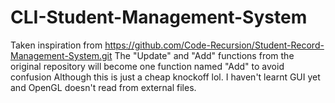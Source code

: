 # CLI-Student-Management-System
Taken inspiration from https://github.com/Code-Recursion/Student-Record-Management-System.git
The "Update" and "Add" functions from the original repository will become one function named "Add" to avoid confusion
Although this is just a cheap knockoff lol. I haven't learnt GUI yet and OpenGL doesn't read from external files.
